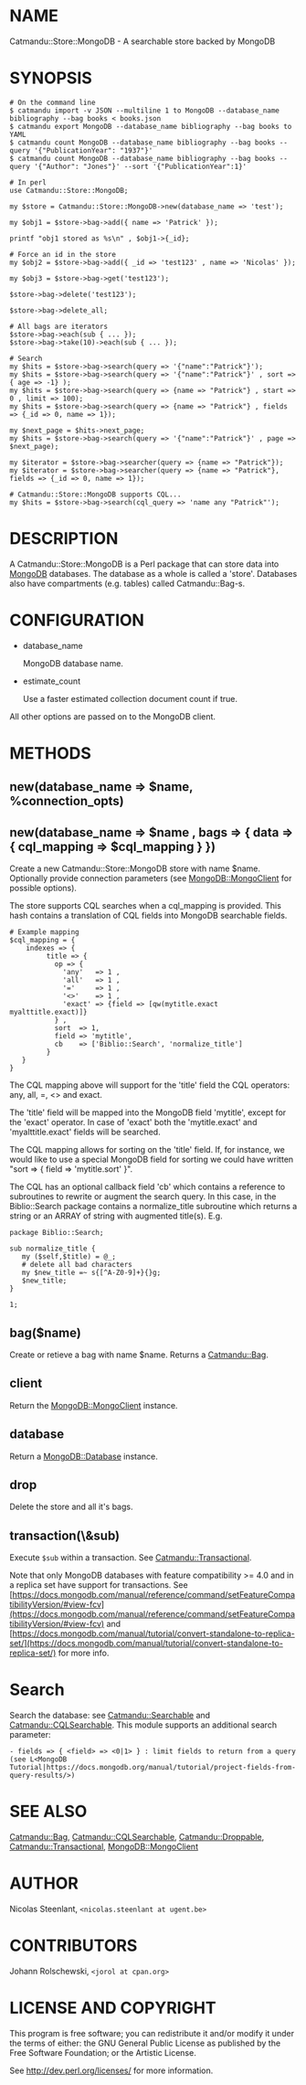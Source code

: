 # NAME

Catmandu::Store::MongoDB - A searchable store backed by MongoDB

# SYNOPSIS

    # On the command line
    $ catmandu import -v JSON --multiline 1 to MongoDB --database_name bibliography --bag books < books.json
    $ catmandu export MongoDB --database_name bibliography --bag books to YAML
    $ catmandu count MongoDB --database_name bibliography --bag books --query '{"PublicationYear": "1937"}'
    $ catmandu count MongoDB --database_name bibliography --bag books --query '{"Author": "Jones"}' --sort '{"PublicationYear":1}'

    # In perl
    use Catmandu::Store::MongoDB;

    my $store = Catmandu::Store::MongoDB->new(database_name => 'test');

    my $obj1 = $store->bag->add({ name => 'Patrick' });

    printf "obj1 stored as %s\n" , $obj1->{_id};

    # Force an id in the store
    my $obj2 = $store->bag->add({ _id => 'test123' , name => 'Nicolas' });

    my $obj3 = $store->bag->get('test123');

    $store->bag->delete('test123');

    $store->bag->delete_all;

    # All bags are iterators
    $store->bag->each(sub { ... });
    $store->bag->take(10)->each(sub { ... });

    # Search
    my $hits = $store->bag->search(query => '{"name":"Patrick"}');
    my $hits = $store->bag->search(query => '{"name":"Patrick"}' , sort => { age => -1} );
    my $hits = $store->bag->search(query => {name => "Patrick"} , start => 0 , limit => 100);
    my $hits = $store->bag->search(query => {name => "Patrick"} , fields => {_id => 0, name => 1});

    my $next_page = $hits->next_page;
    my $hits = $store->bag->search(query => '{"name":"Patrick"}' , page => $next_page);

    my $iterator = $store->bag->searcher(query => {name => "Patrick"});
    my $iterator = $store->bag->searcher(query => {name => "Patrick"}, fields => {_id => 0, name => 1});

    # Catmandu::Store::MongoDB supports CQL...
    my $hits = $store->bag->search(cql_query => 'name any "Patrick"');

# DESCRIPTION

A Catmandu::Store::MongoDB is a Perl package that can store data into
[MongoDB](https://metacpan.org/pod/MongoDB) databases. The database as a whole is called a 'store'.
Databases also have compartments (e.g. tables) called Catmandu::Bag-s.

# CONFIGURATION

- database\_name

    MongoDB database name.

- estimate\_count

    Use a faster estimated collection document count if true.

All other options are passed on to the MongoDB client.

# METHODS

## new(database\_name => $name, %connection\_opts)

## new(database\_name => $name , bags => { data => { cql\_mapping => $cql\_mapping } })

Create a new Catmandu::Store::MongoDB store with name $name. Optionally
provide connection parameters (see [MongoDB::MongoClient](https://metacpan.org/pod/MongoDB%3A%3AMongoClient) for possible
options).

The store supports CQL searches when a cql\_mapping is provided. This hash
contains a translation of CQL fields into MongoDB searchable fields.

    # Example mapping
    $cql_mapping = {
        indexes => {
             title => {
               op => {
                 'any'   => 1 ,
                 'all'   => 1 ,
                 '='     => 1 ,
                 '<>'    => 1 ,
                 'exact' => {field => [qw(mytitle.exact myalttitle.exact)]}
               } ,
               sort  => 1,
               field => 'mytitle',
               cb    => ['Biblio::Search', 'normalize_title']
             }
       }
    }

The CQL mapping above will support for the 'title' field the CQL operators:
 any, all, =, <> and exact.

The 'title' field will be mapped into the MongoDB field 'mytitle',
except for the 'exact' operator. In case of 'exact' both the
'mytitle.exact' and 'myalttitle.exact' fields will be searched.

The CQL mapping allows for sorting on the 'title' field. If, for instance, we
would like to use a special MongoDB field for sorting we could have written
"sort => { field => 'mytitle.sort' }".

The CQL has an optional callback field 'cb' which contains a reference to subroutines
to rewrite or augment the search query. In this case, in the Biblio::Search package
contains a normalize\_title subroutine which returns a string or an ARRAY of string
with augmented title(s). E.g.

    package Biblio::Search;

    sub normalize_title {
       my ($self,$title) = @_;
       # delete all bad characters
       my $new_title =~ s{[^A-Z0-9]+}{}g;
       $new_title;
    }

    1;

## bag($name)

Create or retieve a bag with name $name. Returns a [Catmandu::Bag](https://metacpan.org/pod/Catmandu%3A%3ABag).

## client

Return the [MongoDB::MongoClient](https://metacpan.org/pod/MongoDB%3A%3AMongoClient) instance.

## database

Return a [MongoDB::Database](https://metacpan.org/pod/MongoDB%3A%3ADatabase) instance.

## drop

Delete the store and all it's bags.

## transaction(\\&sub)

Execute `$sub` within a transaction. See [Catmandu::Transactional](https://metacpan.org/pod/Catmandu%3A%3ATransactional).

Note that only MongoDB databases with feature compatibility >= 4.0 and in a
replica set have support for transactions.  See
[https://docs.mongodb.com/manual/reference/command/setFeatureCompatibilityVersion/#view-fcv](https://docs.mongodb.com/manual/reference/command/setFeatureCompatibilityVersion/#view-fcv)
and
[https://docs.mongodb.com/manual/tutorial/convert-standalone-to-replica-set/](https://docs.mongodb.com/manual/tutorial/convert-standalone-to-replica-set/)
for more info.

# Search

Search the database: see [Catmandu::Searchable](https://metacpan.org/pod/Catmandu%3A%3ASearchable) and  [Catmandu::CQLSearchable](https://metacpan.org/pod/Catmandu%3A%3ACQLSearchable). This module supports an additional search parameter:

    - fields => { <field> => <0|1> } : limit fields to return from a query (see L<MongoDB Tutorial|https://docs.mongodb.org/manual/tutorial/project-fields-from-query-results/>)

# SEE ALSO

[Catmandu::Bag](https://metacpan.org/pod/Catmandu%3A%3ABag), [Catmandu::CQLSearchable](https://metacpan.org/pod/Catmandu%3A%3ACQLSearchable), [Catmandu::Droppable](https://metacpan.org/pod/Catmandu%3A%3ADroppable), [Catmandu::Transactional](https://metacpan.org/pod/Catmandu%3A%3ATransactional), [MongoDB::MongoClient](https://metacpan.org/pod/MongoDB%3A%3AMongoClient)

# AUTHOR

Nicolas Steenlant, `<nicolas.steenlant at ugent.be>`

# CONTRIBUTORS

Johann Rolschewski, `<jorol at cpan.org>`

# LICENSE AND COPYRIGHT

This program is free software; you can redistribute it and/or modify it
under the terms of either: the GNU General Public License as published
by the Free Software Foundation; or the Artistic License.

See http://dev.perl.org/licenses/ for more information.
